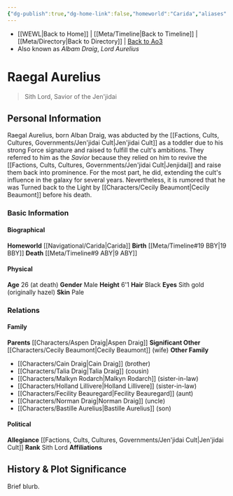```yaml
---
{"dg-publish":true,"dg-home-link":false,"homeworld":"Carida","aliases":["Raegal Aurelius"],"tags":["character","darksider","jenjidai","forcesensitive","unfinished"],"permalink":"/characters/alban-draig/","dgHomeLink":false,"dgPassFrontmatter":true}
---
```


- [[WEWL\|Back to Home]] | [[Meta/Timeline\|Back to Timeline]] | [[Meta/Directory\|Back to Directory]] | [Back to Ao3](https://archiveofourown.org/works/19334440/chapters/45992584)
- Also known as *Albam Draig*, *Lord Aurelius*

# Raegal Aurelius
>Sith Lord, Savior of the Jen'jidai

## Personal Information
Raegal Aurelius, born Alban Draig, was abducted by the [[Factions, Cults, Cultures, Governments/Jen'jidai Cult\|Jen'jidai Cult]] as a toddler due to his strong Force signature and raised to fulfill the cult's ambitions. They referred to him as the *Savior* because they relied on him to revive the [[Factions, Cults, Cultures, Governments/Jen'jidai Cult\|Jenjidai]] and raise them back into prominence. For the most part, he did, extending the cult's influence in the galaxy for several years. Nevertheless, it is rumored that he was Turned back to the Light by [[Characters/Cecily Beaumont\|Cecily Beaumont]] before his death. 

### Basic Information

#### Biographical
**Homeworld** [[Navigational/Carida\|Carida]]
**Birth** [[Meta/Timeline#19 BBY\|19 BBY]]
**Death** [[Meta/Timeline#9 ABY\|9 ABY]]

#### Physical
**Age** 26 (at death)
**Gender** Male
**Height** 6'1
**Hair** Black
**Eyes** Sith gold (originally hazel)
**Skin** Pale

### Relations

#### Family
**Parents** [[Characters/Aspen Draig\|Aspen Draig]]
**Significant Other** [[Characters/Cecily Beaumont\|Cecily Beaumont]] (wife)
**Other Family**
- [[Characters/Cain Draig\|Cain Draig]] (brother)
- [[Characters/Talia Draig\|Talia Draig]] (cousin)
- [[Characters/Malkyn Rodarch\|Malkyn Rodarch]] (sister-in-law)
- [[Characters/Holland Lillivere\|Holland Lillivere]] (sister-in-law)
- [[Characters/Fecility Beauregard\|Fecility Beauregard]] (aunt)
- [[Characters/Norman Draig\|Norman Draig]] (uncle)
- [[Characters/Bastille Aurelius\|Bastille Aurelius]] (son)

#### Political
**Allegiance** [[Factions, Cults, Cultures, Governments/Jen'jidai Cult\|Jen'jidai Cult]]
**Rank** Sith Lord
**Affiliations** 

## History & Plot Significance
Brief blurb.
